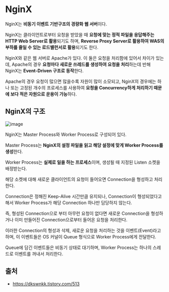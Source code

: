 # NginX

NginX는 **비동기 이벤트 기반구조의 경량화 웹 서버**이다.

NginX는 클라이언트로부터 요청을 받았을 때 **요청에 맞는 정적 파일을 응답해주는 HTTP Web Server로 활용**되기도 하며, **Reverse Proxy Server로 활용하여 WAS의 부하를 줄일 수 있는 로드밸런서로 활용**되기도 한다.

NginX와 같은 웹 서버로 Apache가 있다. 이 둘은 요청을 처리함에 있어서
차이가 있는데, Apache의 경우 **요청마다 새로운 쓰레드를 생성하여 요청을 처리**하는데 반해 NginX는 **Event-Driven 구조로 동작**한다.

Apache의 경우 요청이 많으면 많을수록 자원이 많이 소모되고, NginX의 경우에는 하나 또는 고정된 개수의 프로세스를 사용하여 **요청을 Concurrency하게 처리하기 때문에 보다 적은 자원으로 운용이 가능**하다.

## NginX의 구조

![image](https://img1.daumcdn.net/thumb/R1280x0/?scode=mtistory2&fname=https%3A%2F%2Fblog.kakaocdn.net%2Fdn%2FbUefWi%2FbtrzUix8nEV%2Fk7IDvC3SjVYZbR5S3ekQkK%2Fimg.png)

NginX는 Master Process와 Worker Process로 구성되어 있다.

Master Process는 **NginX의 설정 파일을 읽고 해당 설정에 맞게 Worker Process를 생성**한다.

Worker Process는 **실제로 일을 하는 프로세스**이며, 생성될 때 지정된 Listen 소켓을 배정받는다.

해당 소켓에 대해 새로운 클라이언트의 요청이 들어오면 Connection을 형성하고 처리한다.

Connection은 정해진 Keep-Alive 시간만큼 유지되나, Connection이 형성되었다고 해서 Worker Process가 해당 Connection 하나만 담당하지 않는다.

즉, 형성된 Connection으로 부터 아무런 요청이 없다면 새로운 Connection을 형성하거나 이미 만들어진 Connection으로부터 들어온 요청을 처리한다.

이러한 Connection의 형성과 삭제, 새로운 요청을 처리하는 것을 이벤트(Event)라고 하며, 이 이벤트들은 OS 커널이 Queue 형식으로 Worker Process에게 전달한다.

Queue에 담긴 이벤트들은 비동기 상태로 대기하며, Worker Process는 하나의 스레드로 이벤트를 꺼내서 처리한다.

## 출처

- https://dkswnkk.tistory.com/513
